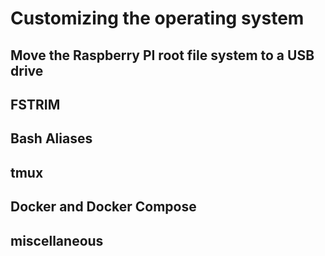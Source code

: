 # Customizing the operating system

## Move the Raspberry PI root file system to a USB drive

## FSTRIM

## Bash Aliases

## tmux

## Docker and Docker Compose

## miscellaneous
